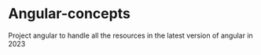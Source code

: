 # Angular-concepts
Project angular to handle all the resources in the latest version of angular in 2023 
